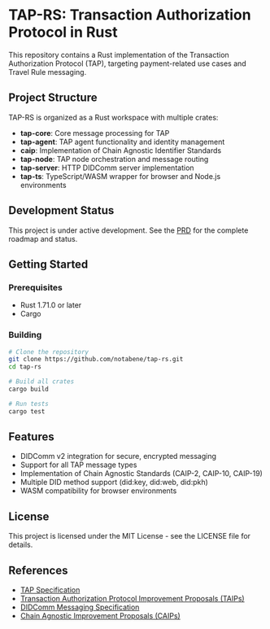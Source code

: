 # TAP-RS: Transaction Authorization Protocol in Rust

This repository contains a Rust implementation of the Transaction Authorization Protocol (TAP), targeting payment-related use cases and Travel Rule messaging.

## Project Structure

TAP-RS is organized as a Rust workspace with multiple crates:

- **tap-core**: Core message processing for TAP
- **tap-agent**: TAP agent functionality and identity management
- **caip**: Implementation of Chain Agnostic Identifier Standards
- **tap-node**: TAP node orchestration and message routing
- **tap-server**: HTTP DIDComm server implementation
- **tap-ts**: TypeScript/WASM wrapper for browser and Node.js environments

## Development Status

This project is under active development. See the [PRD](./prds/v1.md) for the complete roadmap and status.

## Getting Started

### Prerequisites

- Rust 1.71.0 or later
- Cargo

### Building

```bash
# Clone the repository
git clone https://github.com/notabene/tap-rs.git
cd tap-rs

# Build all crates
cargo build

# Run tests
cargo test
```

## Features

- DIDComm v2 integration for secure, encrypted messaging
- Support for all TAP message types
- Implementation of Chain Agnostic Standards (CAIP-2, CAIP-10, CAIP-19)
- Multiple DID method support (did:key, did:web, did:pkh)
- WASM compatibility for browser environments

## License

This project is licensed under the MIT License - see the LICENSE file for details.

## References

- [TAP Specification](https://tap.rsvp)
- [Transaction Authorization Protocol Improvement Proposals (TAIPs)](https://github.com/TransactionAuthorizationProtocol/TAIPs)
- [DIDComm Messaging Specification](https://identity.foundation/didcomm-messaging/spec/)
- [Chain Agnostic Improvement Proposals (CAIPs)](https://github.com/ChainAgnostic/CAIPs)

